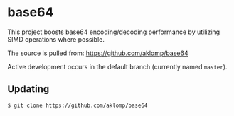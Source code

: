 # base64

This project boosts base64 encoding/decoding performance by utilizing SIMD
operations where possible.

The source is pulled from: https://github.com/aklomp/base64

Active development occurs in the default branch (currently named `master`).

## Updating

```sh
$ git clone https://github.com/aklomp/base64
```
